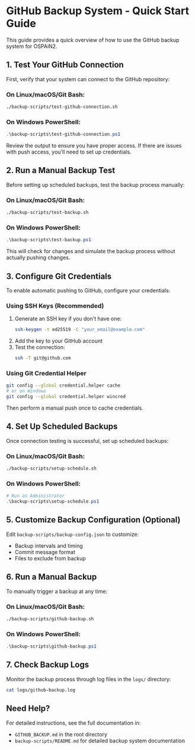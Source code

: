 # GitHub Backup System - Quick Start Guide

This guide provides a quick overview of how to use the GitHub backup system for OSPAiN2.

## 1. Test Your GitHub Connection

First, verify that your system can connect to the GitHub repository:

### On Linux/macOS/Git Bash:

```bash
./backup-scripts/test-github-connection.sh
```

### On Windows PowerShell:

```powershell
.\backup-scripts\test-github-connection.ps1
```

Review the output to ensure you have proper access. If there are issues with push access, you'll need to set up credentials.

## 2. Run a Manual Backup Test

Before setting up scheduled backups, test the backup process manually:

### On Linux/macOS/Git Bash:

```bash
./backup-scripts/test-backup.sh
```

### On Windows PowerShell:

```powershell
.\backup-scripts\test-backup.ps1
```

This will check for changes and simulate the backup process without actually pushing changes.

## 3. Configure Git Credentials

To enable automatic pushing to GitHub, configure your credentials:

### Using SSH Keys (Recommended)

1. Generate an SSH key if you don't have one:
   ```bash
   ssh-keygen -t ed25519 -C "your_email@example.com"
   ```
2. Add the key to your GitHub account
3. Test the connection:
   ```bash
   ssh -T git@github.com
   ```

### Using Git Credential Helper

```bash
git config --global credential.helper cache
# or on Windows
git config --global credential.helper wincred
```

Then perform a manual push once to cache credentials.

## 4. Set Up Scheduled Backups

Once connection testing is successful, set up scheduled backups:

### On Linux/macOS/Git Bash:

```bash
./backup-scripts/setup-schedule.sh
```

### On Windows PowerShell:

```powershell
# Run as Administrator
.\backup-scripts\setup-schedule.ps1
```

## 5. Customize Backup Configuration (Optional)

Edit `backup-scripts/backup-config.json` to customize:

- Backup intervals and timing
- Commit message format
- Files to exclude from backup

## 6. Run a Manual Backup

To manually trigger a backup at any time:

### On Linux/macOS/Git Bash:

```bash
./backup-scripts/github-backup.sh
```

### On Windows PowerShell:

```powershell
.\backup-scripts\github-backup.ps1
```

## 7. Check Backup Logs

Monitor the backup process through log files in the `logs/` directory:

```bash
cat logs/github-backup.log
```

## Need Help?

For detailed instructions, see the full documentation in:

- `GITHUB_BACKUP.md` in the root directory
- `backup-scripts/README.md` for detailed backup system documentation
